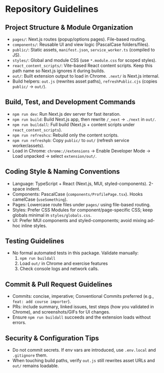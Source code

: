# Repository Guidelines

## Project Structure & Module Organization
- `pages/`: Next.js routes (popup/options pages). File-based routing.
- `components/`: Reusable UI and view logic (PascalCase folders/files).
- `public/`: Static assets, `manifest.json`, `service_worker.ts` (compiled to JS).
- `styles/`: Global and module CSS (use `*.module.css` for scoped styles).
- `react_content_scripts/`: Vite-based React content scripts. Keep this path name so Next.js ignores it during builds.
- `out/`: Built extension output to load in Chrome. `.next/` is Next.js internal.
- Build helpers: `out.js` (rewrites asset paths), `refreshPublic.cjs` (copies `public/` → `out/`).

## Build, Test, and Development Commands
- `npm run dev`: Run Next.js dev server for fast iteration.
- `npm run build`: Build Next.js app, then rewrite `/_next` → `./next` in `out/`.
- `npm run buildall`: Full build (Next.js + content scripts under `react_content_scripts`).
- `npm run refreshcs`: Rebuild only the content scripts.
- `npm run refreshpb`: Copy `public/` to `out/` (refresh service worker/assets).
- Load in Chrome: `chrome://extensions` → Enable Developer Mode → Load unpacked → select `extension/out/`.

## Coding Style & Naming Conventions
- Language: TypeScript + React (Next.js, MUI, styled-components). 2-space indent.
- Components: PascalCase (`components/ProfilePage.tsx`). Hooks camelCase (`useSomething`).
- Pages: Lowercase route files under `pages/` using file-based routing.
- Styles: Prefer CSS Modules for component/page-specific CSS; keep globals minimal in `styles/globals.css`.
- UI: Prefer MUI components and styled-components; avoid mixing ad-hoc inline styles.

## Testing Guidelines
- No formal automated tests in this package. Validate manually:
  1) `npm run buildall`
  2) Load `out/` in Chrome and exercise features
  3) Check console logs and network calls.

## Commit & Pull Request Guidelines
- Commits: concise, imperative; Conventional Commits preferred (e.g., `feat: add course importer`).
- PRs: include summary, linked issues, test steps (how you validated in Chrome), and screenshots/GIFs for UI changes.
- Ensure `npm run buildall` succeeds and the extension loads without errors.

## Security & Configuration Tips
- Do not commit secrets. If env vars are introduced, use `.env.local` and `.gitignore` them.
- When touching build paths, verify `out.js` still rewrites asset URLs and `out/` remains loadable.
